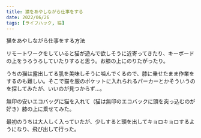 ```yaml
---
title: 猫をあやしながら仕事をする
date: 2022/06/26
tags: [ライフハック, 猫]
---
```


猫をあやしながら仕事をする方法

<!--more-->

リモートワークをしていると猫が遊んで欲しそうに近寄ってきたり、キーボードの上をうろうろしていたりすると思う。お膝の上にのりたがったり。

うちの猫は露出してる肌を美味しそうに噛んでくるので、膝に乗せたまま作業をするのも難しい。そこで猫を服のポケットに入れられるパーカーとかそういうのを探してみたが、いいのが見つからず...。

無印の安いエコバッグに猫を入れて（猫は無印のエコバックに頭を突っ込むのが好き）膝の上に乗せてみた。

最初のうちは大人しく入っていたが、少しすると頭を出してキョロキョロするようになり、飛び出して行った。